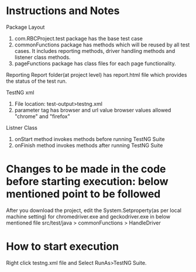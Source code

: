 # Instructions and Notes

Package Layout
1. com.RBCProject.test package has the base test case
2. commonFunctions package has methods which will be reused by all test cases. It includes reporting methods, driver handling methods
and listener class methods.
3. pageFunctions package has class files for each page functionality.

Reporting
Report folder(at project level) has report.html file which provides the status of the test run.

TestNG xml
1. File location: test-output>testng.xml
2. parameter tag has browser and url value
    browser values allowed "chrome" and "firefox"

Listner Class
1. onStart method invokes methods before running TestNG Suite
2. onFinish method invokes methods after running TestNG Suite

# Changes to be made in the code before starting execution: below mentioned point to be followed
After you download the project, edit the System.Setproperty(as per local machine setting) for chromedriver.exe and geckodriver.exe in below mentioned file
src/test/java > commonFunctions > HandleDriver

# How to start execution
Right click testng.xml file and Select RunAs>TestNG Suite.